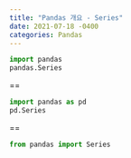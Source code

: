 ```yaml
---
title: "Pandas 개요 - Series"
date: 2021-07-18 -0400
categories: Pandas
---
```

```python
import pandas
pandas.Series
```  
==  
```python
import pandas as pd
pd.Series
```  
==  
```python
from pandas import Series
```

